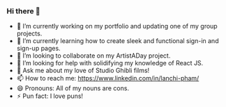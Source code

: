 ### Hi there 👋

<!-- **lpham2525/lpham2525** is a ✨ _special_ ✨ repository because its `README.md` (this file) appears on your GitHub profile. -->

- 🔭 I’m currently working on my portfolio and updating one of my group projects.
- 🌱 I’m currently learning how to create sleek and functional sign-in and sign-up pages.
- 👯 I’m looking to collaborate on my ArtistADay project.
- 🤔 I’m looking for help with solidifying my knowledge of React JS.
- 💬 Ask me about my love of Studio Ghibli films!
- 📫 How to reach me: https://www.linkedin.com/in/lanchi-pham/
- 😄 Pronouns: All of my nouns are cons. 
- ⚡ Pun fact: I love puns!
